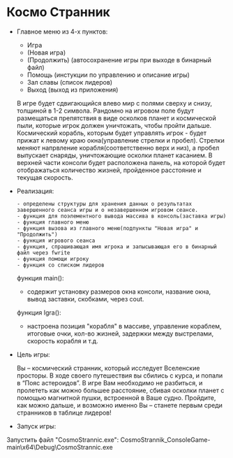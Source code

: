 # Космо Странник
* Главное меню из 4-х пунктов:

    - Игра
	- (Новая игра)
	- (Продолжить) (автосохранение игры при выходе в бинарный файл)
    - Помощь (инстукции по управлению и описание игры)
    - Зал славы (список лидеров)
    - Выход (выход из приложения)

   В игре будет сдвигающийся влево мир с полями сверху и снизу, толщиной в 1-2 символа. Рандомно на игровом поле будут размещаться препятствия в виде осколков планет и   космической пыли, которые игрок должен уничтожать, чтобы пройти дальше.
   Космический корабль, которым будет управлять игрок - будет прижат к левому краю окна(управление стрелки и пробел). Стрелки меняют напрвление корабля(соответственно   верх и низ), а пробел выпускает снаряды, уничтожающие осколки планет касанием.
   В верхней части консоли будет расположена панель, на которой будет отображаться количество жизней, пройденное расстояние и текущая скорость.

* Реализация:

      - определены структуры для хранения данных о результатах завершенного сеанса игры и о незавершенном игровом сеансе.
      - функция для поэлементного вывода массива в консоль(заставка игры)
      - функция главного меню
      - функция вызова из главного меню(подпункты "Новая игра" и "Продолжить")
      - функция игрового сеанса
      - функция, спрашивающая имя игрока и запысывающая его в бинарный файл через fwrite
      - функция помощи игроку
      - функция со списком лидеров

  функция main():
     - содержит установку размеров окна консоли, название окна, вывод заставки, скобками, через cout.

  функция Igra():
     - настроена позиция "корабля" в массиве, управление кораблем, итоговые очки, кол-во жизней, задержки между выстрелами, скорость корабля и т.д.


* Цель игры: 
   
  Вы – космический странник, который исследует Вселенские просторы. В ходе своего путешествия вы сбились с курса, и попали в “Пояс астероидов”. 
 В игре Вам необходимо не разбиться, и пролететь как можно большее расстояние, сбивая осколки планет с помощью магнитной пушки, встроенной в Ваше судно. 
 Пройдите, как можно дальше, и возможно именно Вы – станете первым среди странников в таблице лидеров! 
 
 * Запуск игры:
 
 Запустить файл "CosmoStrannic.exe":   CosmoStrannik_ConsoleGame-main\x64\Debug\CosmoStrannic.exe
